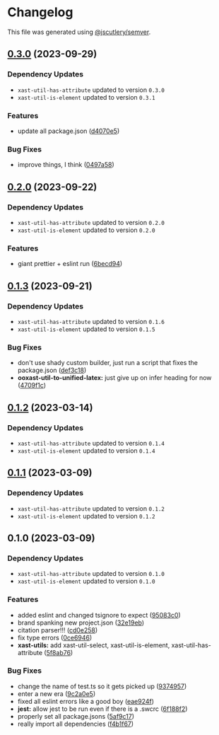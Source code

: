 # Changelog

This file was generated using [@jscutlery/semver](https://github.com/jscutlery/semver).

## [0.3.0](https://github.com/TrialAndErrorOrg/parsers/compare/xast-util-select-0.2.0...xast-util-select-0.3.0) (2023-09-29)

### Dependency Updates

* `xast-util-has-attribute` updated to version `0.3.0`
* `xast-util-is-element` updated to version `0.3.1`

### Features

* update all package.json ([d4070e5](https://github.com/TrialAndErrorOrg/parsers/commit/d4070e53ab3389db11fed978f3f74bcfe6808f5e))


### Bug Fixes

* improve things, I think ([0497a58](https://github.com/TrialAndErrorOrg/parsers/commit/0497a58640e74de5779e3c6d429ae528bda738a9))

## [0.2.0](https://github.com/TrialAndErrorOrg/parsers/compare/xast-util-select-0.1.3...xast-util-select-0.2.0) (2023-09-22)

### Dependency Updates

* `xast-util-has-attribute` updated to version `0.2.0`
* `xast-util-is-element` updated to version `0.2.0`

### Features

* giant prettier + eslint run ([6becd94](https://github.com/TrialAndErrorOrg/parsers/commit/6becd9492006b9a7f7f91b60db440bb31d9140c8))

## [0.1.3](https://github.com/TrialAndErrorOrg/parsers/compare/xast-util-select-0.1.2...xast-util-select-0.1.3) (2023-09-21)

### Dependency Updates

- `xast-util-has-attribute` updated to version `0.1.6`
- `xast-util-is-element` updated to version `0.1.5`

### Bug Fixes

- don't use shady custom builder, just run a script that fixes the package.json ([def3c18](https://github.com/TrialAndErrorOrg/parsers/commit/def3c1844ae0a0d547de2b0a01689a302b58ab61))
- **ooxast-util-to-unified-latex:** just give up on infer heading for now ([4709f1c](https://github.com/TrialAndErrorOrg/parsers/commit/4709f1cbe5fe8bb3e6fbc3ade8f5c92c8c71afb1))

## [0.1.2](https://github.com/TrialAndErrorOrg/parsers/compare/xast-util-select-0.1.1...xast-util-select-0.1.2) (2023-03-14)

### Dependency Updates

- `xast-util-has-attribute` updated to version `0.1.4`
- `xast-util-is-element` updated to version `0.1.4`

## [0.1.1](https://github.com/TrialAndErrorOrg/parsers/compare/xast-util-select-0.1.0...xast-util-select-0.1.1) (2023-03-09)

### Dependency Updates

- `xast-util-has-attribute` updated to version `0.1.2`
- `xast-util-is-element` updated to version `0.1.2`

## 0.1.0 (2023-03-09)

### Dependency Updates

- `xast-util-has-attribute` updated to version `0.1.0`
- `xast-util-is-element` updated to version `0.1.0`

### Features

- added eslint and changed tsignore to expect ([95083c0](https://github.com/TrialAndErrorOrg/parsers/commit/95083c07fc19aeb3a4dc2fa0ecbb2597a86c11fa))
- brand spanking new project.json ([32e19eb](https://github.com/TrialAndErrorOrg/parsers/commit/32e19ebf3f71c80336f637297d8f4db274d098bf))
- citation parser!!! ([cd0e258](https://github.com/TrialAndErrorOrg/parsers/commit/cd0e2586e3d180ccaa30c694a2dbc064a7f8466b))
- fix type errors ([0ce6946](https://github.com/TrialAndErrorOrg/parsers/commit/0ce6946f228d735dfea5177a941fa23dca474405))
- **xast-utils:** add xast-util-select, xast-util-is-element, xast-util-has-attribute ([5f8ab76](https://github.com/TrialAndErrorOrg/parsers/commit/5f8ab764a09da5debb4200ac3a996ced2ca2bbf4))

### Bug Fixes

- change the name of test.ts so it gets picked up ([9374957](https://github.com/TrialAndErrorOrg/parsers/commit/93749570b8306e0b7f5ea75648fab5a0f254cd85))
- enter a new era ([9c2a0e5](https://github.com/TrialAndErrorOrg/parsers/commit/9c2a0e505472c43d384f3cc78543ad90877b7c3d))
- fixed all eslint errors like a good boy ([eae924f](https://github.com/TrialAndErrorOrg/parsers/commit/eae924fdc4e9741cc455696daf63754eb5a2481b))
- **jest:** allow jest to be run even if there is a .swcrc ([6f188f2](https://github.com/TrialAndErrorOrg/parsers/commit/6f188f2a06922ee00d9367b29e666894e48c6c1e))
- properly set all package.jsons ([5af9c17](https://github.com/TrialAndErrorOrg/parsers/commit/5af9c177be9910511844c481ca59cfcc7bd9b0f6))
- really import all dependencies ([f4b1f67](https://github.com/TrialAndErrorOrg/parsers/commit/f4b1f676ecc74ad086223f1f0da0189f346a76ba))
